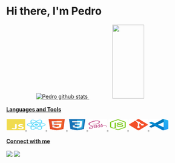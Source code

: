 ### <h1>Hi there, I'm Pedro</h1>

<div align="center">
  <a href="https//github.com/pedrop-dev">

  <img width="49%" height="195px" src="https://github-readme-stats.vercel.app/api?username=pedrop-dev&show_icons=true&bg_color=0d1117&title_color=bd93f9&hide_border=true&text_color=ffff&icon_color=bd93f9"  alt="Pedro github stats"/>
    
   <img width="41%" height="195px" src="https://github-readme-stats-git-masterrstaa-rickstaa.vercel.app/api/top-langs/?username=pedrop-dev&layout=compact&hide_border=true&title_color=bd93f9&text_color=bd93f9&bg_color=0d1117" /> 
</div> 
  
  <br>
 
  <strong>
    Languages and Tools
  </strong>
  
  <br>
  <br>
  
  <div align="left">
    <img height="30" width="50" alt="js-icon" src="https://raw.githubusercontent.com/devicons/devicon/master/icons/javascript/javascript-plain.svg">
    <img height="30" width="50" alt="reactjs-icon" src="https://raw.githubusercontent.com/devicons/devicon/master/icons/react/react-original.svg">
    <img height="30" width="50" alt="html-icon" src="https://raw.githubusercontent.com/devicons/devicon/master/icons/html5/html5-original.svg">
    <img height="30" width="50" alt="css-icon" src="https://raw.githubusercontent.com/devicons/devicon/master/icons/css3/css3-original.svg">
    <img height="30" width="50" alt="vscode-icon" src="https://raw.githubusercontent.com/devicons/devicon/master/icons/sass/sass-original.svg">
    <img height="30" width="50" alt="nodejs-icon" src="https://raw.githubusercontent.com/devicons/devicon/master/icons/nodejs/nodejs-original.svg">
    <img height="30" width="50" alt="git-icon" src="https://raw.githubusercontent.com/devicons/devicon/master/icons/git/git-original.svg">
    <img height="30" width="50" alt="vscode-icon" src="https://raw.githubusercontent.com/devicons/devicon/master/icons/vscode/vscode-original.svg">
  </div>

  <br>
  
  <strong>
    Connect with me
  </strong>
  
  <br>
  <br>

  <div>
    <a href="mailto:pedroh.ps0102@gmail.com"><img src="https://img.shields.io/badge/Gmail-D14836?style=for-the-badge&logo=gmail&logoColor=white"></a>
    <a href="https://discord.gg/CatQh6CQp9" target="blank"><img src="https://img.shields.io/badge/Discord-7289DA?style=for-the-badge&logo=discord&logoColor=white"></a>
  </div>
